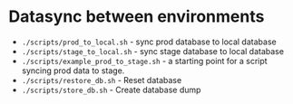 # Datasync between environments

- ``./scripts/prod_to_local.sh`` - sync prod database to local database
- ``./scripts/stage_to_local.sh`` - sync stage database to local database
- ``./scripts/example_prod_to_stage.sh`` - a starting point for a script syncing prod data to stage. 
- ``./scripts/restore_db.sh`` - Reset database
- ``./scripts/store_db.sh`` - Create database dump
